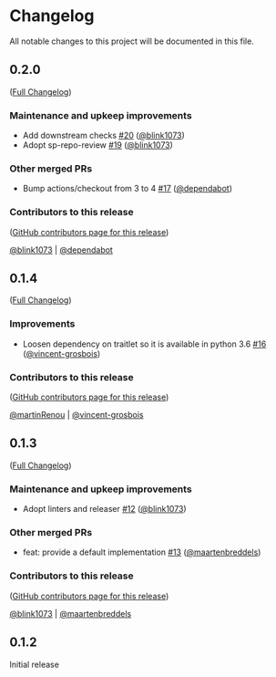 # Changelog

All notable changes to this project will be documented in this file.

<!-- <START NEW CHANGELOG ENTRY> -->

## 0.2.0

([Full Changelog](https://github.com/ipython/comm/compare/v0.1.4...5e4ad3166b80feba3f74ad074b7b5f98d7a99439))

### Maintenance and upkeep improvements

- Add downstream checks [#20](https://github.com/ipython/comm/pull/20) ([@blink1073](https://github.com/blink1073))
- Adopt sp-repo-review [#19](https://github.com/ipython/comm/pull/19) ([@blink1073](https://github.com/blink1073))

### Other merged PRs

- Bump actions/checkout from 3 to 4 [#17](https://github.com/ipython/comm/pull/17) ([@dependabot](https://github.com/dependabot))

### Contributors to this release

([GitHub contributors page for this release](https://github.com/ipython/comm/graphs/contributors?from=2023-08-02&to=2023-11-06&type=c))

[@blink1073](https://github.com/search?q=repo%3Aipython%2Fcomm+involves%3Ablink1073+updated%3A2023-08-02..2023-11-06&type=Issues) | [@dependabot](https://github.com/search?q=repo%3Aipython%2Fcomm+involves%3Adependabot+updated%3A2023-08-02..2023-11-06&type=Issues)

<!-- <END NEW CHANGELOG ENTRY> -->

## 0.1.4

([Full Changelog](https://github.com/ipython/comm/compare/v0.1.3...136c099e4fb1cc83040661796ad7ea349af04be8))

### Improvements

- Loosen dependency on traitlet so it is available in python 3.6 [#16](https://github.com/ipython/comm/pull/16) ([@vincent-grosbois](https://github.com/vincent-grosbois))

### Contributors to this release

([GitHub contributors page for this release](https://github.com/ipython/comm/graphs/contributors?from=2023-03-22&to=2023-08-02&type=c))

[@martinRenou](https://github.com/search?q=repo%3Aipython%2Fcomm+involves%3AmartinRenou+updated%3A2023-03-22..2023-08-02&type=Issues) | [@vincent-grosbois](https://github.com/search?q=repo%3Aipython%2Fcomm+involves%3Avincent-grosbois+updated%3A2023-03-22..2023-08-02&type=Issues)

## 0.1.3

([Full Changelog](https://github.com/ipython/comm/compare/0.1.2...309b8295ca950a9ca9bdc0daa796215d72a7cb09))

### Maintenance and upkeep improvements

- Adopt linters and releaser [#12](https://github.com/ipython/comm/pull/12) ([@blink1073](https://github.com/blink1073))

### Other merged PRs

- feat: provide a default implementation [#13](https://github.com/ipython/comm/pull/13) ([@maartenbreddels](https://github.com/maartenbreddels))

### Contributors to this release

([GitHub contributors page for this release](https://github.com/ipython/comm/graphs/contributors?from=2022-12-08&to=2023-03-22&type=c))

[@blink1073](https://github.com/search?q=repo%3Aipython%2Fcomm+involves%3Ablink1073+updated%3A2022-12-08..2023-03-22&type=Issues) | [@maartenbreddels](https://github.com/search?q=repo%3Aipython%2Fcomm+involves%3Amaartenbreddels+updated%3A2022-12-08..2023-03-22&type=Issues)

## 0.1.2

Initial release
